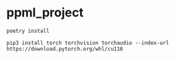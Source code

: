 # ppml_project


```
poetry install
```
```
pip3 install torch torchvision torchaudio --index-url https://download.pytorch.org/whl/cu118
```